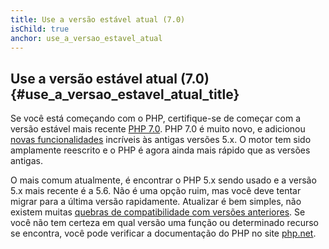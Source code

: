 ```yaml
---
title: Use a versão estável atual (7.0)
isChild: true
anchor: use_a_versao_estavel_atual
---
```


## Use a versão estável atual (7.0) {#use_a_versao_estavel_atual_title}

Se você está começando com o PHP, certifique-se de começar com a versão estável mais recente [PHP 7.0][php-release]. PHP 7.0 
é muito novo, e adicionou [novas funcionalidades](#destaques_da_linguagem) incríveis às antigas versões 5.x. O motor tem sido amplamente reescrito e o PHP é agora ainda mais rápido que as versões antigas.

O mais comum atualmente, é encontrar o PHP 5.x sendo usado e a versão 5.x mais recente é a 5.6. Não é uma opção ruim, mas 
você deve tentar migrar para a última versão rapidamente. Atualizar é bem simples, não existem muitas 
[quebras de compatibilidade com versões anteriores][php-breaks]. Se você não tem certeza em qual versão uma função ou determinado recurso se encontra, você pode verificar a documentação do PHP no site [php.net][php-docs].

[php-release]: http://php.net/downloads
[php-docs]: http://php.net/manual/
[php-breaks]: http://php.net/manual/pt_BR/migration70.incompatible.php
